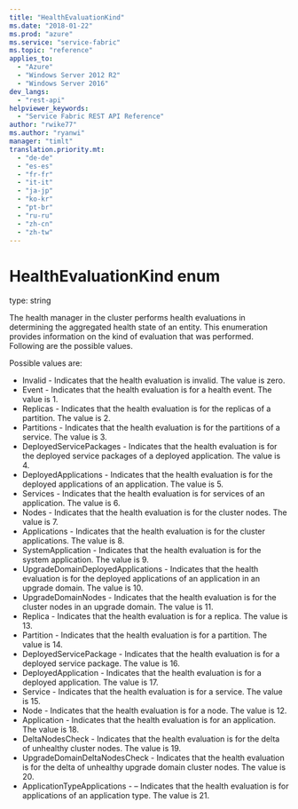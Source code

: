 ```yaml
---
title: "HealthEvaluationKind"
ms.date: "2018-01-22"
ms.prod: "azure"
ms.service: "service-fabric"
ms.topic: "reference"
applies_to: 
  - "Azure"
  - "Windows Server 2012 R2"
  - "Windows Server 2016"
dev_langs: 
  - "rest-api"
helpviewer_keywords: 
  - "Service Fabric REST API Reference"
author: "rwike77"
ms.author: "ryanwi"
manager: "timlt"
translation.priority.mt: 
  - "de-de"
  - "es-es"
  - "fr-fr"
  - "it-it"
  - "ja-jp"
  - "ko-kr"
  - "pt-br"
  - "ru-ru"
  - "zh-cn"
  - "zh-tw"
---
```

# HealthEvaluationKind enum

type: string

The health manager in the cluster performs health evaluations in determining the aggregated health state of an entity. This enumeration provides information on the kind of evaluation that was performed. Following are the possible values.

Possible values are: 

  - Invalid - Indicates that the health evaluation is invalid. The value is zero.
  - Event - Indicates that the health evaluation is for a health event. The value is 1.
  - Replicas - Indicates that the health evaluation is for the replicas of a partition. The value is 2.
  - Partitions - Indicates that the health evaluation is for the partitions of a service. The value is 3.
  - DeployedServicePackages - Indicates that the health evaluation is for the deployed service packages of a deployed application. The value is 4.
  - DeployedApplications - Indicates that the health evaluation is for the deployed applications of an application. The value is 5.
  - Services - Indicates that the health evaluation is for services of an application. The value is 6.
  - Nodes - Indicates that the health evaluation is for the cluster nodes. The value is 7.
  - Applications - Indicates that the health evaluation is for the cluster applications. The value is 8.
  - SystemApplication - Indicates that the health evaluation is for the system application. The value is 9.
  - UpgradeDomainDeployedApplications - Indicates that the health evaluation is for the deployed applications of an application in an upgrade domain. The value is 10.
  - UpgradeDomainNodes - Indicates that the health evaluation is for the cluster nodes in an upgrade domain. The value is 11.
  - Replica - Indicates that the health evaluation is for a replica. The value is 13.
  - Partition - Indicates that the health evaluation is for a partition. The value is 14.
  - DeployedServicePackage - Indicates that the health evaluation is for a deployed service package. The value is 16.
  - DeployedApplication - Indicates that the health evaluation is for a deployed application. The value is 17.
  - Service - Indicates that the health evaluation is for a service. The value is 15.
  - Node - Indicates that the health evaluation is for a node. The value is 12.
  - Application - Indicates that the health evaluation is for an application. The value is 18.
  - DeltaNodesCheck - Indicates that the health evaluation is for the delta of unhealthy cluster nodes. The value is 19.
  - UpgradeDomainDeltaNodesCheck - Indicates that the health evaluation is for the delta of unhealthy upgrade domain cluster nodes. The value is 20.
  - ApplicationTypeApplications - – Indicates that the health evaluation is for applications of an application type. The value is 21.

